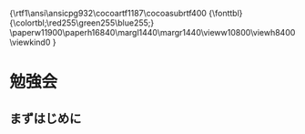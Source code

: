 {\rtf1\ansi\ansicpg932\cocoartf1187\cocoasubrtf400
{\fonttbl}
{\colortbl;\red255\green255\blue255;}
\paperw11900\paperh16840\margl1440\margr1440\vieww10800\viewh8400\viewkind0
}

# 勉強会

## まずはじめに